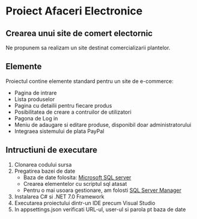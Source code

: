 # Proiect Afaceri Electronice

## Crearea unui site de comert electornic

Ne propunem sa realizam un site destinat comercializarii plantelor.

## Elemente

Proiectul contine elemente standard pentru un site de e-commerce:

* Pagina de intrare
* Lista produselor
* Pagina cu detailii pentru fiecare produs
* Posibilitatea de creare a contruilor de utilizatori
* Pagona de Log in
* Meniu de adaugare si editare produse, disponibil doar administratorului
* Integraea sistemului de plata PayPal

## Intructiuni de executare

1. Clonarea codului sursa
1. Pregatirea bazei de date
	* Baza de date folosita: [Microsoft SQL server](https://www.microsoft.com/en-us/sql-server/sql-server-downloads)
	* Crearea elementelor cu scriptul sql atasat
	* Pentru o mai usoara gestionare, am folosti [SQL Server Manager](https://learn.microsoft.com/en-us/sql/ssms/download-sql-server-management-studio-ssms?view=sql-server-ver16)
1. Instalarea C# si .NET 7.0 Framework
1. Executarea proiectului dintr-un IDE precum Visual Studio
1. In appsettings.json verificati URL-ul, user-ul si parola pt baza de date